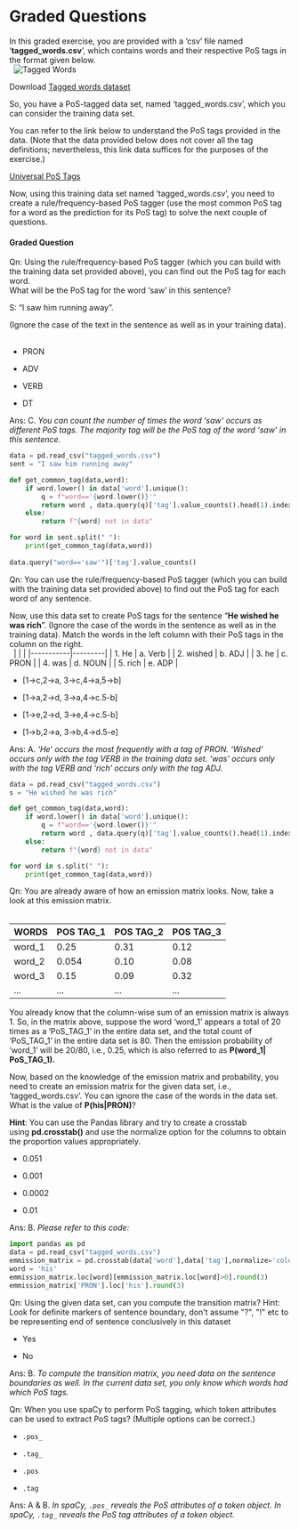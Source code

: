 # Graded Questions

In this graded exercise, you are provided with a ‘csv’ file named ‘**tagged_words.csv**’, which contains words and their respective PoS tags in the format given below.  
 
![Tagged Words](https://i.ibb.co/C6GyVfQ/Tagged-Words.png)

Download [Tagged words dataset](tagged_words.csv)

So, you have a PoS-tagged data set, named ‘tagged_words.csv’, which you can consider the training data set. 

You can refer to the link below to understand the PoS tags provided in the data. (Note that the data provided below does not cover all the tag definitions; nevertheless, this link data suffices for the purposes of the exercise.)

[Universal PoS Tags](https://universaldependencies.org/u/pos/)

Now, using this training data set named ‘tagged_words.csv’, you need to create a rule/frequency-based PoS tagger (use the most common PoS tag for a word as the prediction for its PoS tag) to solve the next couple of questions.

#### Graded Question

Qn: Using the rule/frequency-based PoS tagger (which you can build with the training data set provided above), you can find out the PoS tag for each word.  
What will be the PoS tag for the word ‘saw’ in this sentence?

S: “I saw him running away”.

(Ignore the case of the text in the sentence as well as in your training data).  
 

- PRON

- ADV

- VERB

- DT

Ans: C. *You can count the number of times the word ‘saw’ occurs as different PoS tags. The majority tag will be the PoS tag of the word ‘saw’ in this sentence.*

```python
data = pd.read_csv("tagged_words.csv")
sent = "I saw him running away"

def get_common_tag(data,word):
    if word.lower() in data['word'].unique():
        q = f"word=='{word.lower()}'"
        return word , data.query(q)['tag'].value_counts().head(1).index.tolist()[0]
    else:
        return f"{word} not in data"

for word in sent.split(" "):
    print(get_common_tag(data,word))
 
data.query("word=='saw'")['tag'].value_counts()
```

Qn: You can use the rule/frequency-based PoS tagger (which you can build with the training data set provided above) to find out the PoS tag for each word of any sentence.

Now, use this data set to create PoS tags for the sentence “**He wished he was rich**”. (Ignore the case of the words in the sentence as well as in the training data). Match the words in the left column with their PoS tags in the column on the right.  
 
|           |         |
|-----------|---------|
| 1. He     | a. Verb |
| 2. wished | b. ADJ  |
| 3. he     | c. PRON |
| 4. was    | d. NOUN |
| 5. rich   | e. ADP  |

- \[1->c,2->a, 3->c,4->a,5->b\]

- \[1->a,2->d, 3->a,4->c.5-b\]

- \[1->e,2->d, 3->e,4->c.5-b\]

- \[1->b,2->a, 3->b,4->d.5-e\]

Ans: A. *‘He’ occurs the most frequently with a tag of PRON. ‘Wished’ occurs only with the tag VERB in the training data set. ‘was’ occurs only with the tag VERB and ‘rich’ occurs only with the tag ADJ.*

```python
data = pd.read_csv("tagged_words.csv")
s = "He wished he was rich"

def get_common_tag(data,word):
    if word.lower() in data['word'].unique():
        q = f"word=='{word.lower()}'"
        return word , data.query(q)['tag'].value_counts().head(1).index.tolist()[0]
    else:
        return f"{word} not in data"

for word in s.split(" "):
    print(get_common_tag(data,word))
```

Qn: You are already aware of how an emission matrix looks. Now, take a look at this emission matrix.  
 

| WORDS  | POS TAG_1 | POS TAG_2 | POS TAG_3 |
| ------ | --------- | --------- | --------- |
| word_1 | 0.25      | 0.31      | 0.12      |
| word_2 | 0.054     | 0.10      | 0.08      |
| word_3 | 0.15      | 0.09      | 0.32      |
| ...    | ...       | ...       | ...       |

You already know that the column-wise sum of an emission matrix is always 1. So, in the matrix above, suppose the word ‘word_1’ appears a total of 20 times as a ‘PoS_TAG_1’ in the entire data set, and the total count of ‘PoS_TAG_1’ in the entire data set is 80. Then the emission probability of ‘word_1’ will be 20/80, i.e., 0.25, which is also referred to as **P(word_1| PoS_TAG_1).**

Now, based on the knowledge of the emission matrix and probability, you need to create an emission matrix for the given data set, i.e., ‘tagged_words.csv’. You can ignore the case of the words in the data set. What is the value of **P(his|PRON)**?

**Hint**: You can use the Pandas library and try to create a crosstab using **pd.crosstab()** and use the normalize option for the columns to obtain the proportion values appropriately.

- 0.051

- 0.001

- 0.0002

- 0.01

Ans: B. *Please refer to this code:*

```python
import pandas as pd
data = pd.read_csv("tagged_words.csv")
emmission_matrix = pd.crosstab(data['word'],data['tag'],normalize='columns')
word = 'his'
emmission_matrix.loc[word][emmission_matrix.loc[word]>0].round(3)
emmission_matrix['PRON'].loc['his'].round(3)
```

Qn: Using the given data set, can you compute the transition matrix? Hint: Look for definite markers of sentence boundary, don't assume "?", "!" etc to be representing end of sentence conclusively in this dataset

- Yes

- No

Ans: B. *To compute the transition matrix, you need data on the sentence boundaries as well. In the current data set, you only know which words had which PoS tags.*

Qn: When you use spaCy to perform PoS tagging, which token attributes can be used to extract PoS tags? (Multiple options can be correct.)

- `.pos_`

- `.tag_`

- `.pos`

- `.tag`

Ans: A & B. *In spaCy, `.pos_` reveals the PoS attributes of a token object. In spaCy, `.tag_` reveals the PoS tag attributes of a token object.*
